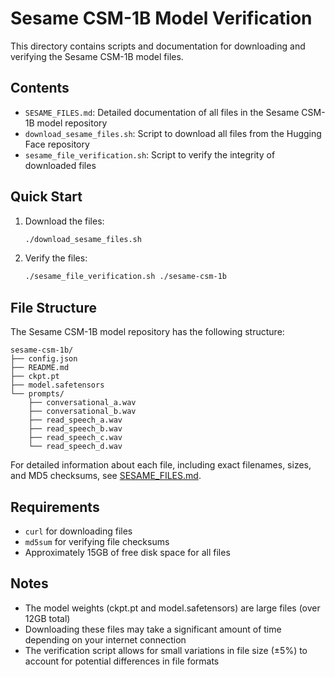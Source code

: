 # Sesame CSM-1B Model Verification

This directory contains scripts and documentation for downloading and verifying the Sesame CSM-1B model files.

## Contents

- `SESAME_FILES.md`: Detailed documentation of all files in the Sesame CSM-1B model repository
- `download_sesame_files.sh`: Script to download all files from the Hugging Face repository
- `sesame_file_verification.sh`: Script to verify the integrity of downloaded files

## Quick Start

1. Download the files:
   ```bash
   ./download_sesame_files.sh
   ```

2. Verify the files:
   ```bash
   ./sesame_file_verification.sh ./sesame-csm-1b
   ```

## File Structure

The Sesame CSM-1B model repository has the following structure:

```
sesame-csm-1b/
├── config.json
├── README.md
├── ckpt.pt
├── model.safetensors
└── prompts/
    ├── conversational_a.wav
    ├── conversational_b.wav
    ├── read_speech_a.wav
    ├── read_speech_b.wav
    ├── read_speech_c.wav
    └── read_speech_d.wav
```

For detailed information about each file, including exact filenames, sizes, and MD5 checksums, see [SESAME_FILES.md](SESAME_FILES.md).

## Requirements

- `curl` for downloading files
- `md5sum` for verifying file checksums
- Approximately 15GB of free disk space for all files

## Notes

- The model weights (ckpt.pt and model.safetensors) are large files (over 12GB total)
- Downloading these files may take a significant amount of time depending on your internet connection
- The verification script allows for small variations in file size (±5%) to account for potential differences in file formats
